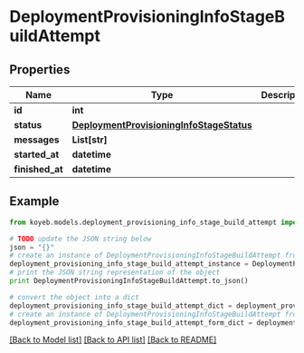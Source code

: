 # DeploymentProvisioningInfoStageBuildAttempt


## Properties
Name | Type | Description | Notes
------------ | ------------- | ------------- | -------------
**id** | **int** |  | [optional] 
**status** | [**DeploymentProvisioningInfoStageStatus**](DeploymentProvisioningInfoStageStatus.md) |  | [optional] 
**messages** | **List[str]** |  | [optional] 
**started_at** | **datetime** |  | [optional] 
**finished_at** | **datetime** |  | [optional] 

## Example

```python
from koyeb.models.deployment_provisioning_info_stage_build_attempt import DeploymentProvisioningInfoStageBuildAttempt

# TODO update the JSON string below
json = "{}"
# create an instance of DeploymentProvisioningInfoStageBuildAttempt from a JSON string
deployment_provisioning_info_stage_build_attempt_instance = DeploymentProvisioningInfoStageBuildAttempt.from_json(json)
# print the JSON string representation of the object
print DeploymentProvisioningInfoStageBuildAttempt.to_json()

# convert the object into a dict
deployment_provisioning_info_stage_build_attempt_dict = deployment_provisioning_info_stage_build_attempt_instance.to_dict()
# create an instance of DeploymentProvisioningInfoStageBuildAttempt from a dict
deployment_provisioning_info_stage_build_attempt_form_dict = deployment_provisioning_info_stage_build_attempt.from_dict(deployment_provisioning_info_stage_build_attempt_dict)
```
[[Back to Model list]](../README.md#documentation-for-models) [[Back to API list]](../README.md#documentation-for-api-endpoints) [[Back to README]](../README.md)


